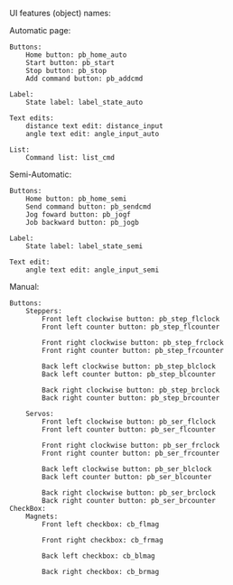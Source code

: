 UI features (object) names:

Automatic page:

	Buttons:
		Home button: pb_home_auto
		Start button: pb_start
		Stop button: pb_stop
		Add command button: pb_addcmd
		
	Label:
		State label: label_state_auto
		
	Text edits:
		distance text edit: distance_input
		angle text edit: angle_input_auto
		
	List:
		Command list: list_cmd

Semi-Automatic:

	Buttons:
		Home button: pb_home_semi
		Send command button: pb_sendcmd
		Jog foward button: pb_jogf
		Job backward button: pb_jogb
		
	Label:
		State label: label_state_semi
		
	Text edit:
		angle text edit: angle_input_semi
		
Manual:

	Buttons:
		Steppers:
			Front left clockwise button: pb_step_flclock
			Front left counter button: pb_step_flcounter
			
			Front right clockwise button: pb_step_frclock
			Front right counter button: pb_step_frcounter
			
			Back left clockwise button: pb_step_blclock
			Back left counter button: pb_step_blcounter
			
			Back right clockwise button: pb_step_brclock
			Back right counter button: pb_step_brcounter
			
		Servos:
			Front left clockwise button: pb_ser_flclock
			Front left counter button: pb_ser_flcounter
			
			Front right clockwise button: pb_ser_frclock
			Front right counter button: pb_ser_frcounter
			
			Back left clockwise button: pb_ser_blclock
			Back left counter button: pb_ser_blcounter
			
			Back right clockwise button: pb_ser_brclock
			Back right counter button: pb_ser_brcounter
	CheckBox:
		Magnets:
			Front left checkbox: cb_flmag
			
			Front right checkbox: cb_frmag			

			Back left checkbox: cb_blmag
			
			Back right checkbox: cb_brmag

			
			
			
		
		
		
		
		
	
		
	
	
